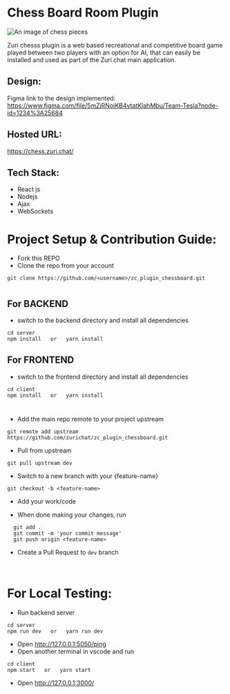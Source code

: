 # Chess Board Room Plugin

<img src="https://raw.githubusercontent.com/eni4sure/zc_plugin_chessboard/2e0f029fb0c05eaea0206f46b17ce4722adca9df/images/chesspieces.jpg" alt="An image of chess pieces"/>

Zuri chesss plugin is a web based recreational and competitive board game played between two players with an option for AI, that can easily be installed and used as part of the Zuri chat main application.

## Design:

Figma link to the design implemented:
<br>
https://www.figma.com/file/5mZjRNojKB4vtatKlahMbu/Team-Tesla?node-id=1234%3A25684

## Hosted URL:

https://chess.zuri.chat/

## Tech Stack:

- React js
- Nodejs
- Ajax
- WebSockets

# Project Setup & Contribution Guide:

- Fork this REPO
- Clone the repo from your account

```
git clone https://github.com/<username>/zc_plugin_chessboard.git
```

#

## For BACKEND

- switch to the backend directory and install all dependencies

```
cd server
npm install   or   yarn install
```

## For FRONTEND

- switch to the frontend directory and install all dependencies

```
cd client
npm install   or   yarn install
```

#

- Add the main repo remote to your project upstream

```
git remote add upstream https://github.com/zurichat/zc_plugin_chessboard.git
```

- Pull from upstream

```
git pull upstream dev
```

- Switch to a new branch with your {feature-name}

```
git checkout -b <feature-name>
```

- Add your work/code

- When done making your changes, run

```
  git add .
  git commit -m 'your commit message'
  git push origin <feature-name>
```

- Create a Pull Request to `dev` branch

<br>

# For Local Testing:

- Run backend server

```
cd server
npm run dev   or   yarn run dev
```

- Open http://127.0.0.1:5050/ping
- Open another terminal in vscode and run

```
cd client
npm start   or   yarn start
```

- Open http://127.0.0.1:3000/
